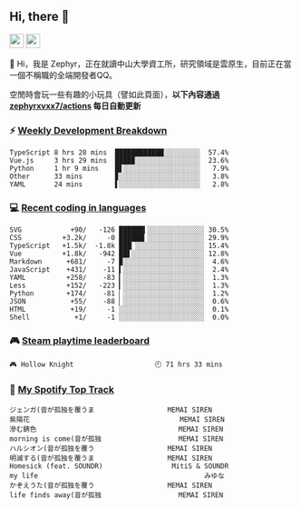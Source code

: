 <!--
**zephyrxvxx7/zephyrxvxx7** is a ✨ _special_ ✨ repository because its `README.md` (this file) appears on your GitHub profile.

Here are some ideas to get you started:

- 🔭 I’m currently working on ...
- 🌱 I’m currently learning ...
- 👯 I’m looking to collaborate on ...
- 🤔 I’m looking for help with ...
- 💬 Ask me about ...
- 📫 How to reach me: ...
- 😄 Pronouns: ...
- ⚡ Fun fact: ...
-->

## Hi, there 👋

<a href="https://www.instagram.com/zephyrxvxx7/"><img src="https://img.shields.io/badge/instagram-3f729b?&style=for-the-badge&logo=instagram&logoColor=white" height=25></a>
<a href="https://zephyrxvxx7.me/"><img src="https://img.shields.io/badge/blog-gray?&style=for-the-badge&logo=hexo&logoColor=white" height=25></a>

👋 Hi，我是 Zephyr，正在就讀中山大學資工所，研究領域是雲原生，目前正在當一個不稱職的全端開發者QQ。

空閒時會玩一些有趣的小玩具（譬如此頁面），**以下內容通過 [zephyrxvxx7/actions](https://github.com/zephyrxvxx7/zephyrxvxx7/actions) 每日自動更新**

### ⚡ [Weekly Development Breakdown](https://gist.github.com/zephyrxvxx7/ee1787313f0772b51494d051b5edde7f)

<!-- code_time start -->

```text
TypeScript 8 hrs 28 mins  ████████████░░░░░░░░░  57.4%
Vue.js     3 hrs 29 mins  ████▉░░░░░░░░░░░░░░░░  23.6%
Python     1 hr 9 mins    █▋░░░░░░░░░░░░░░░░░░░   7.9%
Other      33 mins        ▊░░░░░░░░░░░░░░░░░░░░   3.8%
YAML       24 mins        ▌░░░░░░░░░░░░░░░░░░░░   2.8%
```

<!-- code_time end -->

### 💻 [Recent coding in languages](https://gist.github.com/zephyrxvxx7/08c5ff0fead26978490fef5d749f43ea)

<!-- code_diff start -->

```text
SVG            +90/   -126 ██████▍░░░░░░░░░░░░░░ 30.5%
CSS          +3.2k/     -0 ██████▎░░░░░░░░░░░░░░ 29.9%
TypeScript   +1.5k/  -1.8k ███▏░░░░░░░░░░░░░░░░░ 15.4%
Vue          +1.8k/   -942 ██▋░░░░░░░░░░░░░░░░░░ 12.8%
Markdown      +681/     -7 ▉░░░░░░░░░░░░░░░░░░░░  4.6%
JavaScript    +431/    -11 ▍░░░░░░░░░░░░░░░░░░░░  2.4%
YAML          +258/    -83 ▎░░░░░░░░░░░░░░░░░░░░  1.3%
Less          +152/   -223 ▎░░░░░░░░░░░░░░░░░░░░  1.3%
Python        +174/    -81 ▏░░░░░░░░░░░░░░░░░░░░  1.2%
JSON           +55/    -88 ▏░░░░░░░░░░░░░░░░░░░░  0.6%
HTML           +19/     -1 ░░░░░░░░░░░░░░░░░░░░░  0.1%
Shell           +1/     -1 ░░░░░░░░░░░░░░░░░░░░░  0.0%
```

<!-- code_diff end -->

### 🎮 [Steam playtime leaderboard](https://gist.github.com/zephyrxvxx7/f77b8978877f959b69d84723c43a4a64)

<!-- steam_time start -->

```text
🎮 Hollow Knight                    🕘 71 hrs 33 mins
```

<!-- steam_time end -->

### 🎵 [My Spotify Top Track](https://gist.github.com/zephyrxvxx7/fe159fde5ec9ebea27e03dd63a71e78f)

<!-- spotify_track start -->

```text
ジェンガ(音が孤独を覆うま                  MEMAI SIREN
紫陽花                                     MEMAI SIREN
滲む錆色                                   MEMAI SIREN
morning is come(音が孤独                   MEMAI SIREN
ハルシオン(音が孤独を覆う                  MEMAI SIREN
明滅する(音が孤独を覆うま                  MEMAI SIREN
Homesick (feat. SOUNDR)                 MitiS & SOUNDR
my life                                         みゆな
かぞえうた(音が孤独を覆う                  MEMAI SIREN
life finds away(音が孤独                   MEMAI SIREN
```

<!-- spotify_track end -->
